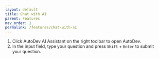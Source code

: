 ```yaml
---
layout: default
title: Chat with AI
parent: Features
nav_order: 1
permalink: /features/chat-with-ai
---
```


1. Click AutoDev AI Assistant on the right toolbar to open AutoDev.
2. In the input field, type your question and press `Shift` + `Enter` to submit your question.

